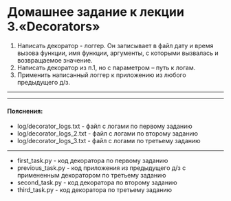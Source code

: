 # Домашнее задание к лекции 3.«Decorators»
1. Написать декоратор - логгер. Он записывает в файл дату и время вызова функции, имя функции, аргументы, с которыми вызвалась и возвращаемое значение.
2. Написать декоратор из п.1, но с параметром – путь к логам.
3. Применить написанный логгер к приложению из любого предыдущего д/з.

---
---
#### Пояснения:
* log/decorator_logs.txt - файл с логами по первому заданию
* log/decorator_logs_2.txt - файл с логами по второму заданию
* log/decorator_logs_3.txt - файл с логами по третьему заданию
---
* first_task.py - код декоратора по первому заданию
* previous_task.py - код приложения из предыдущего д/з с примененным декоратором по третьему заданию
* second_task.py - код декоратора по второму заданию
* third_task.py - код декоратора по третьему заданию